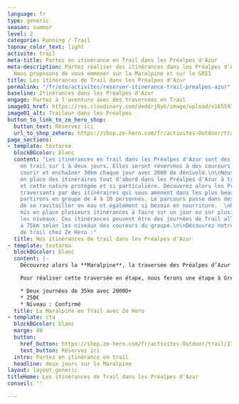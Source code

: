 ```yaml
---
language: fr
type: generic
season: summer
level: 2
categorie: Running / Trail
topnav_color_text: light
activite: trail
meta-title: Partez en itinérance en Trail dans les Préalpes d'Azur
meta-description: Partez réaliser des itinérances dans les Préalpes d'Azur en trail.
  Nous proposons de vous emmener sur la Maralpine et sur le GR51
title: Les itinérances de Trail dans les Préalpes d'Azur
permalink: "/fr/ete/activites/reserver-itinerance-trail-prealpes-azur"
baseline: Itinérances dans les Préalpes d'Azur
engage: Partez à l'aventure avec des traversées en Trail
image01_href: https://res.cloudinary.com/deddrj0yb/image/upload/v1655970333/website/By%20Ze%20Hero%20Activity/IMG20220612105528_1.jpg
image01_alt: Traileur dans les Préalpes
button_to_link_to_ze_hero_shop:
  button_text: Réservez ici
  url_to_shop_zehero: https://shop.ze-hero.com/fr/activites-Outdoor/trail/17603-maralpine-traversee-des-prealpes-dazur-journee-ze-hero-yann-alarcon
page_sections:
- template: textarea
  blockBGcolor: blanc
  content: "Les itinérances en trail dans les Préalpes d'Azur sont des traversées
    en trail sur 1 à deux jours. Elles seront réservées à des coureurs confirmés pouvant
    courir et enchaîner 30km chaque jour avec 2000 de dénivelé.\n\nNous avons mis
    en place des itinéraires tout d’abord dans les Préalpes d'Azur à travers les villages
    et cette nature protégée et si particulière. Découvrez alors les Préalpes en les
    traversants par des itinéraires qui vous amènent dans les plus beaux lieux.  \nNous
    partirons en groupe de 4 à 10 personnes. Le parcours passe dans des villages afin
    de se ravitailler en eau et également si besoin en nourriture.  \nNous avons donc
    mis en place plusieurs itinérances à faire sur un jour ou sur plusieurs selon
    les niveaux. Ces itinérances peuvent être des journées de Trail allant de 30km
    à 75km selon les niveaux des coureurs du groupe.\n\nDécouvrez notre itinérance
    de trail chez Ze Hero :"
  title: Nos itinérances de trail dans les Préalpes d'Azur
- template: textarea
  blockBGcolor: blanc
  content: |-
    Découvrez alors la **Maralpine**, la traversée des Préalpes d’Azur : 77km et 4200D+. La traversée des Préalpes par excellence à faire en Trail en 1 jours our les plus motivés ou en 2/3 jours par différentes. Vous partirez de Saint Auban pour arriver à Vence. Vous passerez par le GR510 en traversant plusieurs petits villages tel que Collonges et Aiglun dans la vallée de l’Estéron. De là vous partirez pour la plus grosse ascension jusqu’au Cheiron avant de basculer à Gréolières. Vous traverserez ensuite le village de Cipières, longerez les gorges du Loup avant de remonter vers le village de Courmes en suivant le GR51 et vous finirez ensuite en direction de Vence. Une traversée unique, dans des paysages grandioses, avec des sentiers techniques. L’avantage c’est que cette traversée passe souvent dans des villages ce qui permet de ravitailler facilement en haut ou même pour manger.

    Pour réaliser cette traversée en étape, nous ferons une étape à Gréolières les neiges en dormant dans un refuge sauvage afin de couper en deux l’étape. Il sera alors possible de manger directement sur place le soir et le matin.

    * Deux journées de 35km avec 2000D+
    * 250€
    * Niveau : Confirmé
  title: La Maralpine en Trail avec Ze Hero
- template: cta
  blockBGcolor: blanc
  marge: 40
  button:
    href_button: https://shop.ze-hero.com/fr/activites-Outdoor/trail/17578-trail-journee-traversee-st-jeannet-bar-sur-loup-par-le-cheiron-yann-alarcon
    text_button: Réservez ici
  intro: Partez en itinérance en trail
  headline: deux jours sur la Maralpine
layout: layout_generic
titleHome: Les itinérances de Trail dans les Préalpes d'Azur
conseil: ''

---
```

